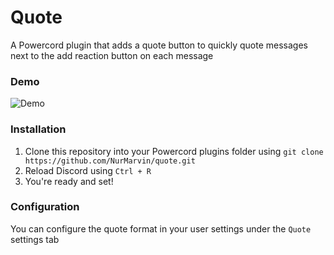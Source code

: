# Quote
A Powercord plugin that adds a quote button to quickly quote messages next to the add reaction button on each message

### Demo
![Demo](https://axolotl.club/B89Xdzij.gif?key=HailTheAxolotlwMRSLyV)

### Installation
1. Clone this repository into your Powercord plugins folder using `git clone https://github.com/NurMarvin/quote.git`
2. Reload Discord using `Ctrl + R`
3. You're ready and set!

### Configuration
You can configure the quote format in your user settings under the `Quote` settings tab